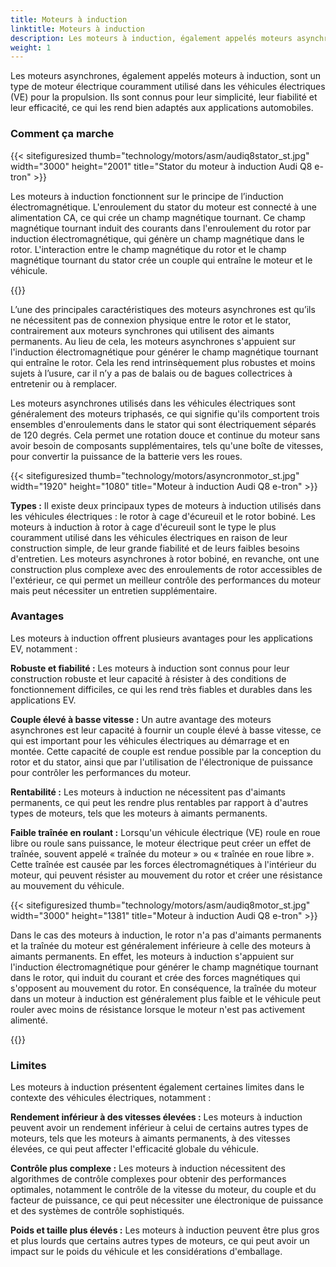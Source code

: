 ```yaml
---
title: Moteurs à induction
linktitle: Moteurs à induction
description: Les moteurs à induction, également appelés moteurs asynchrones, sont un type de moteur électrique largement utilisé dans les véhicules électriques (VE) pour leurs caractéristiques et avantages uniques.
weight: 1
---
```


<!-- markdownlint-disable MD033 -->

Les moteurs asynchrones, également appelés moteurs à induction, sont un type de moteur électrique couramment utilisé dans les véhicules électriques (VE) pour la propulsion. Ils sont connus pour leur simplicité, leur fiabilité et leur efficacité, ce qui les rend bien adaptés aux applications automobiles.

### Comment ça marche

{{< sitefiguresized thumb="technology/motors/asm/audiq8stator_st.jpg" width="3000" height="2001" title="Stator du moteur à induction Audi Q8 e-tron" >}}

Les moteurs à induction fonctionnent sur le principe de l’induction électromagnétique. L'enroulement du stator du moteur est connecté à une alimentation CA, ce qui crée un champ magnétique tournant. Ce champ magnétique tournant induit des courants dans l'enroulement du rotor par induction électromagnétique, qui génère un champ magnétique dans le rotor. L'interaction entre le champ magnétique du rotor et le champ magnétique tournant du stator crée un couple qui entraîne le moteur et le véhicule.

{{<evkxdisplayaddarticle />}}

L’une des principales caractéristiques des moteurs asynchrones est qu’ils ne nécessitent pas de connexion physique entre le rotor et le stator, contrairement aux moteurs synchrones qui utilisent des aimants permanents. Au lieu de cela, les moteurs asynchrones s'appuient sur l'induction électromagnétique pour générer le champ magnétique tournant qui entraîne le rotor. Cela les rend intrinsèquement plus robustes et moins sujets à l’usure, car il n’y a pas de balais ou de bagues collectrices à entretenir ou à remplacer.

Les moteurs asynchrones utilisés dans les véhicules électriques sont généralement des moteurs triphasés, ce qui signifie qu'ils comportent trois ensembles d'enroulements dans le stator qui sont électriquement séparés de 120 degrés. Cela permet une rotation douce et continue du moteur sans avoir besoin de composants supplémentaires, tels qu'une boîte de vitesses, pour convertir la puissance de la batterie vers les roues.

{{< sitefiguresized thumb="technology/motors/asyncronmotor_st.jpg" width="1920" height="1080" title="Moteur à induction Audi Q8 e-tron" >}}

**Types :** Il existe deux principaux types de moteurs à induction utilisés dans les véhicules électriques : le rotor à cage d'écureuil et le rotor bobiné. Les moteurs à induction à rotor à cage d'écureuil sont le type le plus couramment utilisé dans les véhicules électriques en raison de leur construction simple, de leur grande fiabilité et de leurs faibles besoins d'entretien. Les moteurs asynchrones à rotor bobiné, en revanche, ont une construction plus complexe avec des enroulements de rotor accessibles de l'extérieur, ce qui permet un meilleur contrôle des performances du moteur mais peut nécessiter un entretien supplémentaire.
### Avantages

Les moteurs à induction offrent plusieurs avantages pour les applications EV, notamment :

**Robuste et fiabilité :** Les moteurs à induction sont connus pour leur construction robuste et leur capacité à résister à des conditions de fonctionnement difficiles, ce qui les rend très fiables et durables dans les applications EV.

**Couple élevé à basse vitesse :** Un autre avantage des moteurs asynchrones est leur capacité à fournir un couple élevé à basse vitesse, ce qui est important pour les véhicules électriques au démarrage et en montée. Cette capacité de couple est rendue possible par la conception du rotor et du stator, ainsi que par l'utilisation de l'électronique de puissance pour contrôler les performances du moteur.

**Rentabilité :** Les moteurs à induction ne nécessitent pas d'aimants permanents, ce qui peut les rendre plus rentables par rapport à d'autres types de moteurs, tels que les moteurs à aimants permanents.

**Faible traînée en roulant :** Lorsqu'un véhicule électrique (VE) roule en roue libre ou roule sans puissance, le moteur électrique peut créer un effet de traînée, souvent appelé « traînée du moteur » ou « traînée en roue libre ». Cette traînée est causée par les forces électromagnétiques à l'intérieur du moteur, qui peuvent résister au mouvement du rotor et créer une résistance au mouvement du véhicule.

{{< sitefiguresized thumb="technology/motors/asm/audiq8motor_st.jpg" width="3000" height="1381" title="Moteur à induction Audi Q8 e-tron" >}}


Dans le cas des moteurs à induction, le rotor n'a pas d'aimants permanents et la traînée du moteur est généralement inférieure à celle des moteurs à aimants permanents. En effet, les moteurs à induction s'appuient sur l'induction électromagnétique pour générer le champ magnétique tournant dans le rotor, qui induit du courant et crée des forces magnétiques qui s'opposent au mouvement du rotor. En conséquence, la traînée du moteur dans un moteur à induction est généralement plus faible et le véhicule peut rouler avec moins de résistance lorsque le moteur n'est pas activement alimenté.

{{<evkxdisplayaddarticle />}}

### Limites

Les moteurs à induction présentent également certaines limites dans le contexte des véhicules électriques, notamment :

**Rendement inférieur à des vitesses élevées :** Les moteurs à induction peuvent avoir un rendement inférieur à celui de certains autres types de moteurs, tels que les moteurs à aimants permanents, à des vitesses élevées, ce qui peut affecter l'efficacité globale du véhicule.

**Contrôle plus complexe :** Les moteurs à induction nécessitent des algorithmes de contrôle complexes pour obtenir des performances optimales, notamment le contrôle de la vitesse du moteur, du couple et du facteur de puissance, ce qui peut nécessiter une électronique de puissance et des systèmes de contrôle sophistiqués.

**Poids et taille plus élevés :** Les moteurs à induction peuvent être plus gros et plus lourds que certains autres types de moteurs, ce qui peut avoir un impact sur le poids du véhicule et les considérations d'emballage.
